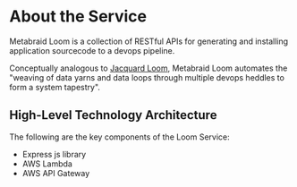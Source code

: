 About the Service
=================

Metabraid Loom is a collection of RESTful APIs for generating and installing
application sourcecode to a devops pipeline.

Conceptually analogous to [Jacquard Loom](https://en.wikipedia.org/wiki/Jacquard_loom), Metabraid Loom automates the "weaving of data yarns and data loops through multiple devops heddles to form a system tapestry".



High-Level Technology Architecture
----------------------------------

The following are the key components of the Loom Service:
* Express js library
* AWS Lambda
* AWS API Gateway
